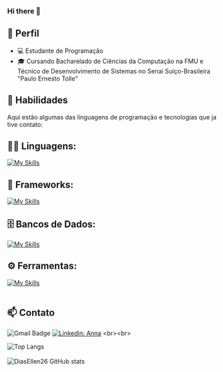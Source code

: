 ### Hi there 👋


## 💼 Perfil

- 💻 Estudante de Programação
- 🎓 Cursando Bacharelado de Ciências da Computação na FMU e Técnico de Desenvolvimento de Sistemas no Senai Suiço-Brasileira "Paulo Ernesto Tolle"

<!--  
## 💼 Perfil Profissional

- 💻 Estudante de Programação
- 🌱 Apaixonado por Tecnologia
- 🎓 Cursando [Nome do Curso / Instituição]
-->

## 🚀 Habilidades

Aqui estão algumas das linguagens de programação e tecnologias que ja tive contato:

## 👨‍💻 Linguagens: 
[![My Skills](https://skillicons.dev/icons?i=java,python,javascript,cpp,html,css,nodejs)](https://skillicons.dev)

## 🧰 Frameworks: 
[![My Skills](https://skillicons.dev/icons?i=react,express)](https://skillicons.dev)

## 🗄️ Bancos de Dados: 
[![My Skills](https://skillicons.dev/icons?i=mysql,mongo)](https://skillicons.dev)
## ⚙️ Ferramentas:
[![My Skills](https://skillicons.dev/icons?i=git,github,vscode,postman,docker,vercel)](https://skillicons.dev)<br><br>

## 📫 Contato

![Gmail Badge](https://img.shields.io/badge/-{annaa0478@gmail.com}-006bed?style=flat-square&logo=Gmail&logoColor=white&link=mailto:{annaa0478@gmail.com})
[![Linkedin: Anna](https://img.shields.io/badge/-annagabriela-blue?style=flat-square&logo=Linkedin&logoColor=white&link=https://www.linkedin.com/in/anna-gabriela/)]([https://www.linkedin.com/in/devellendias/](https://www.linkedin.com/in/anna-gabriela/))
<br><br>

![Top Langs](https://github-readme-stats.vercel.app/api/top-langs/?username=annaagabi&layout=compact&theme=dark&hide_border=true)<br><br>
![DiasEllen26 GitHub stats](https://github-readme-stats.vercel.app/api?username=annaagabi&show_icons=true&theme=dark) <br><br>


<!--
**annaagabi/annaagabi** is a ✨ _special_ ✨ repository because its `README.md` (this file) appears on your GitHub profile.
![Karanalpe Status](https://github-readme-stats.vercel.app/api?username=annaagabi&show_icons=true)
Here are some ideas to get you started:

- 🔭 I’m currently working on ...
- 🌱 I’m currently learning ...
- 👯 I’m looking to collaborate on ...
- 🤔 I’m looking for help with ...
- 💬 Ask me about ...
- 📫 How to reach me: ...
- 😄 Pronouns: ...
- ⚡ Fun fact: ...
-->
